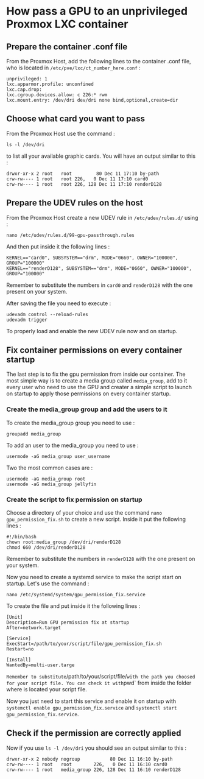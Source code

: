 # How pass a GPU to an unprivileged Proxmox LXC container

## Prepare the container .conf file
From the Proxmox Host, add the following lines to the container .conf file, who is located in `/etc/pve/lxc/ct_number_here.conf` :

```
unprivileged: 1
lxc.apparmor.profile: unconfined
lxc.cap.drop: 
lxc.cgroup.devices.allow: c 226:* rwm
lxc.mount.entry: /dev/dri dev/dri none bind,optional,create=dir
```

## Choose what card you want to pass
From the Proxmox Host use the command :
```
ls -l /dev/dri
```
to list all your available graphic cards. You will have an output similar to this :

```
drwxr-xr-x 2 root   root         80 Dec 11 17:10 by-path
crw-rw---- 1 root   root 226,   0 Dec 11 17:10 card0
crw-rw---- 1 root   root 226, 128 Dec 11 17:10 renderD128
```

## Prepare the UDEV rules on the host
From the Proxmox Host create a new UDEV rule in `/etc/udev/rules.d/` using :
```
nano /etc/udev/rules.d/99-gpu-passthrough.rules
```
And then put inside it the following lines :
```
KERNEL=="card0", SUBSYSTEM=="drm", MODE="0660", OWNER="100000", GROUP="100000"
KERNEL=="renderD128", SUBSYSTEM=="drm", MODE="0660", OWNER="100000", GROUP="100000"
```
Remember to substitute the numbers in `card0` and `renderD128` with the one present on your system.

After saving the file you need to execute :
```
udevadm control --reload-rules
udevadm trigger
```
To properly load and enable the new UDEV rule now and on startup.

## Fix container permissions on every container startup
The last step is to fix the gpu permission from inside our container. The most simple way is to create a media group called `media_group`, add to it every user who need to use the GPU and creater a simple script to launch on startup to apply those permissions on every container startup.

### Create the media_group group and add the users to it
To create the media_group group you need to use :
```
groupadd media_group
```
To add an user to the media_group you need to use :
```
usermode -aG media_group user_username
```
Two the most common cases are :
```
usermode -aG media_group root
usermode -aG media_group jellyfin
```

### Create the script to fix permission on startup
Choose a directory of your choice and use the command `nano gpu_permission_fix.sh` to create a new script. Inside it put the following lines :
```
#!/bin/bash
chown root:media_group /dev/dri/renderD128
chmod 660 /dev/dri/renderD128
```
Remember to substitute the numbers in `renderD128` with the one present on your system.

Now you need to create a systemd service to make the script start on startup. Let's use the command :
```
nano /etc/systemd/system/gpu_permission_fix.service
``` 
To create the file and put inside it the following lines :
```
[Unit]
Description=Run GPU permission fix at startup
After=network.target

[Service]
ExecStart=/path/to/your/script/file/gpu_permission_fix.sh
Restart=no

[Install]
WantedBy=multi-user.targe
```
`
Remember to substitute `/path/to/your/script/file/` with the path you choosed for your script file. You can check it with `pwd` from inside the folder where is located your script file.

Now you just need to start this service and enable it on startup with `systemctl enable gpu_permission_fix.service` and `systemctl start gpu_permission_fix.service`.

## Check if the permission are correctly applied
Now if you use `ls -l /dev/dri` you should see an output similar to this :
```
drwxr-xr-x 2 nobody nogroup           80 Dec 11 16:10 by-path
crw-rw---- 1 root   root        226,   0 Dec 11 16:10 card0
crw-rw---- 1 root   media_group 226, 128 Dec 11 16:10 renderD128
```
